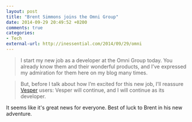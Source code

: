 ```yaml
---
layout: post
title: "Brent Simmons joins the Omni Group"
date: 2014-09-29 20:49:52 +0200
comments: true
categories: 
- Tech
external-url: http://inessential.com/2014/09/29/omni
---
```


> I start my new job as a developer at the Omni Group today. You already know them and their wonderful products, and I’ve expressed my admiration for them here on my blog many times.

> But, before I talk about how I’m excited for this new job, I’ll reassure [Vesper](http://vesperapp.co/) users: Vesper will continue, and I will continue as its developer.

It seems like it's great news for everyone. Best of luck to Brent in his new adventure.